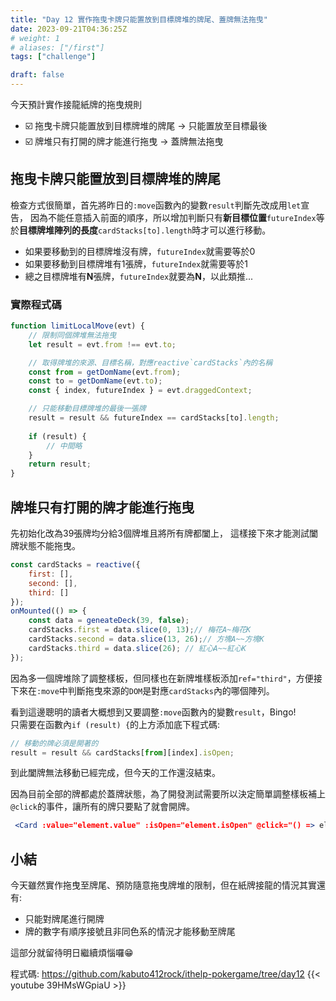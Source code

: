 ```yaml
---
title: "Day 12 實作拖曳卡牌只能置放到目標牌堆的牌尾、蓋牌無法拖曳"
date: 2023-09-21T04:36:25Z
# weight: 1
# aliases: ["/first"]
tags: ["challenge"]

draft: false
---
```


今天預計實作接龍紙牌的拖曳規則
- ☑️ 拖曳卡牌只能置放到目標牌堆的牌尾 -> 只能置放至目標最後
- ☑️ 牌堆只有打開的牌才能進行拖曳 -> 蓋牌無法拖曳


## 拖曳卡牌只能置放到目標牌堆的牌尾
檢查方式很簡單，首先將昨日的`:move`函數內的變數`result`判斷先改成用`let`宣告，
因為不能任意插入前面的順序，所以增加判斷只有**新目標位置**`futureIndex`等於**目標牌堆陣列的長度**`cardStacks[to].length`時才可以進行移動。

- 如果要移動到的目標牌堆沒有牌，`futureIndex`就需要等於0
- 如果要移動到目標牌堆有1張牌，`futureIndex`就需要等於1
- 總之目標牌堆有**N**張牌，`futureIndex`就要為**N**，以此類推...
### 實際程式碼
```js
function limitLocalMove(evt) {
    // 限制同個牌堆無法拖曳
    let result = evt.from !== evt.to;

    // 取得牌堆的來源、目標名稱，對應reactive`cardStacks`內的名稱
    const from = getDomName(evt.from);
    const to = getDomName(evt.to);
    const { index, futureIndex } = evt.draggedContext;

    // 只能移動目標牌堆的最後一張牌
    result = result && futureIndex == cardStacks[to].length;
    
    if (result) {
        // 中間略
    }
    return result;
}
```

## 牌堆只有打開的牌才能進行拖曳
先初始化改為39張牌均分給3個牌堆且將所有牌都闔上，
這樣接下來才能測試闔牌狀態不能拖曳。
```js
const cardStacks = reactive({
    first: [],
    second: [],
    third: []
});
onMounted(() => {
    const data = geneateDeck(39, false);
    cardStacks.first = data.slice(0, 13);// 梅花A~梅花K
    cardStacks.second = data.slice(13, 26);// 方塊A~~方塊K
    cardStacks.third = data.slice(26); // 紅心A~~紅心K
});
```
因為多一個牌堆除了調整樣板，但同樣也在新牌堆樣板添加`ref="third"`，方便接下來在`:move`中判斷拖曳來源的`DOM`是對應`cardStacks`內的哪個陣列。

看到這邊聰明的讀者大概想到又要調整`:move`函數內的變數`result`，Bingo!  
只需要在函數內`if (result) {`的上方添加底下程式碼:
```js
// 移動的牌必須是開著的
result = result && cardStacks[from][index].isOpen;
```
到此闔牌無法移動已經完成，但今天的工作還沒結束。

因為目前全部的牌都處於蓋牌狀態，為了開發測試需要所以決定簡單調整樣板補上`@click`的事件，讓所有的牌只要點了就會開牌。
```jsx
 <Card :value="element.value" :isOpen="element.isOpen" @click="() => element.isOpen = true" />
```

## 小結
今天雖然實作拖曳至牌尾、預防隨意拖曳牌堆的限制，但在紙牌接龍的情況其實還有:
- 只能對牌尾進行開牌
- 牌的數字有順序接號且非同色系的情況才能移動至牌尾

這部分就留待明日繼續煩惱囉😁

程式碼: https://github.com/kabuto412rock/ithelp-pokergame/tree/day12
{{< youtube 39HMsWGpiaU >}}
